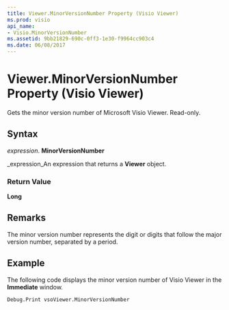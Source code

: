 ```yaml
---
title: Viewer.MinorVersionNumber Property (Visio Viewer)
ms.prod: visio
api_name:
- Visio.MinorVersionNumber
ms.assetid: 9bb21829-690c-0ff3-1e30-f9964cc903c4
ms.date: 06/08/2017
---
```



# Viewer.MinorVersionNumber Property (Visio Viewer)

Gets the minor version number of Microsoft Visio Viewer. Read-only.


## Syntax

 _expression_. **MinorVersionNumber**

 _expression_An expression that returns a  **Viewer** object.


### Return Value

 **Long**


## Remarks

The minor version number represents the digit or digits that follow the major version number, separated by a period.


## Example

The following code displays the minor version number of Visio Viewer in the  **Immediate** window.


```vb
Debug.Print vsoViewer.MinorVersionNumber
```


